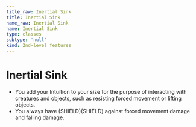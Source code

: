 ```yaml
---
title_raw: Inertial Sink
title: Inertial Sink
name_raw: Inertial Sink
name: Inertial Sink
type: classes
subtype: 'null'
kind: 2nd-level features
---
```


# Inertial Sink

- You add your Intuition to your size for the purpose of interacting with creatures and objects, such as resisting forced movement or lifting objects.
- You always have (SHIELD)(SHIELD) against forced movement damage and falling damage.
